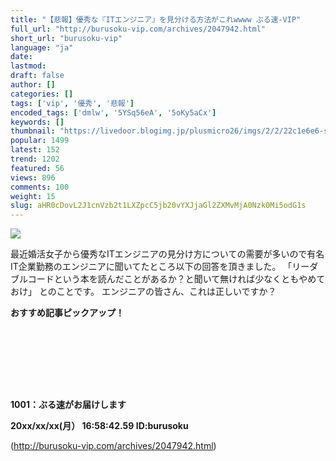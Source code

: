 ```yaml
---
title: "【悲報】優秀な『ITエンジニア』を見分ける方法がこれwwww ぶる速-VIP"
full_url: "http://burusoku-vip.com/archives/2047942.html"
short_url: "burusoku-vip"
language: "ja"
date: 
lastmod: 
draft: false
author: []
categories: []
tags: ['vip', '優秀', '悲報']
encoded_tags: ['dmlw', '5YSq56eA', '5oKy5aCx']
keywords: []
thumbnail: "https://livedoor.blogimg.jp/plusmicro26/imgs/2/2/22c1e6e6-s.png"
popular: 1499
latest: 152
trend: 1202
featured: 56
views: 896
comments: 100
weight: 15
slug: aHR0cDovL2J1cnVzb2t1LXZpcC5jb20vYXJjaGl2ZXMvMjA0Nzk0Mi5odG1s
---
```


![](https://livedoor.blogimg.jp/plusmicro26/imgs/2/2/22c1e6e6-s.png)

<div><p>最近婚活女子から優秀なITエンジニアの見分け方についての需要が多いので有名IT企業勤務のエンジニアに聞いてたところ以下の回答を頂きました。 「リーダブルコードという本を読んだことがあるか？と聞いて無ければ少なくともやめておけ」 とのことです。 エンジニアの皆さん、これは正しいですか？</p><p><b>おすすめ記事ピックアップ！</b></p> <p class='g-ad1'> </p> <p class='g-ad2'> </p> <p></p><br><br> <br> <br> <p id='csw_block'></p> <p id='divSP1'> </p> <br><p><b>1001：ぶる速がお届けします <p> 20xx/xx/xx(月） 16:58:42.59 ID:burusoku</p></b></p> <p class='g-ad1'> </p> <p class='g-ad2'> </p> <p id='divSP'> </p> </div>

(http://burusoku-vip.com/archives/2047942.html)
